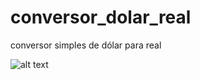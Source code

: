 # conversor_dolar_real
conversor simples de dólar para real

![alt text](https://www.google.com/url?sa=i&url=https%3A%2F%2Feconomia.uol.com.br%2Fnoticias%2Fredacao%2F2022%2F03%2F29%2Freal-ja-valeu-mais-que-o-dolar-veja-maiores-e-menores-cotacoes-da-historia.htm&psig=AOvVaw0YBd2Nf-531sJUTQb01rUN&ust=1650243424619000&source=images&cd=vfe&ved=0CAwQjRxqFwoTCJDCnYjymfcCFQAAAAAdAAAAABAD)

